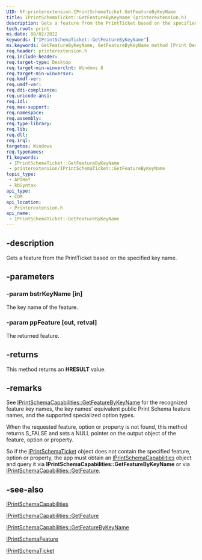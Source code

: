 ```yaml
---
UID: NF:printerextension.IPrintSchemaTicket.GetFeatureByKeyName
title: IPrintSchemaTicket::GetFeatureByKeyName (printerextension.h)
description: Gets a feature from the PrintTicket based on the specified key name.
tech.root: print
ms.date: 08/02/2022
keywords: ["IPrintSchemaTicket::GetFeatureByKeyName"]
ms.keywords: GetFeatureByKeyName, GetFeatureByKeyName method [Print Devices], GetFeatureByKeyName method [Print Devices],IPrintSchemaTicket interface, IPrintSchemaTicket, IPrintSchemaTicket interface [Print Devices],GetFeatureByKeyName method, IPrintSchemaTicket.GetFeatureByKeyName, IPrintSchemaTicket::GetFeatureByKeyName, print.iprintschematicket_getfeaturebykeyname, printerextension/IPrintSchemaTicket::GetFeatureByKeyName
req.header: printerextension.h
req.include-header: 
req.target-type: Desktop
req.target-min-winverclnt: Windows 8
req.target-min-winversvr: 
req.kmdf-ver: 
req.umdf-ver: 
req.ddi-compliance: 
req.unicode-ansi: 
req.idl: 
req.max-support: 
req.namespace: 
req.assembly: 
req.type-library: 
req.lib: 
req.dll: 
req.irql: 
targetos: Windows
req.typenames: 
f1_keywords:
 - IPrintSchemaTicket::GetFeatureByKeyName
 - printerextension/IPrintSchemaTicket::GetFeatureByKeyName
topic_type:
 - APIRef
 - kbSyntax
api_type:
 - COM
api_location:
 - Printerextension.h
api_name:
 - IPrintSchemaTicket::GetFeatureByKeyName
---
```


## -description

Gets a feature from the PrintTicket based on the specified key name.

## -parameters

### -param bstrKeyName [in]

The key name of the feature.

### -param ppFeature [out, retval]

The returned feature.

## -returns

This method returns an **HRESULT** value.

## -remarks

See [IPrintSchemaCapabilities::GetFeatureByKeyName](/windows-hardware/drivers/ddi/printerextension/nf-printerextension-iprintschemacapabilities-getfeaturebykeyname) for the recognized feature key names, the key names' equivalent public Print Schema feature names, and the supported specialized option types.

When the requested feature, option or property is not found, this method returns S_FALSE and sets a NULL pointer on the output object of the feature, option or property.

So if the [IPrintSchemaTicket](/windows-hardware/drivers/ddi/printerextension/nn-printerextension-iprintschematicket) object does not contain the specified feature, option or property, the app must obtain an [IPrintSchemaCapabilities](/windows-hardware/drivers/ddi/printerextension/nn-printerextension-iprintschemacapabilities) object and query it via **IPrintSchemaCapabilities::GetFeatureByKeyName** or via [IPrintSchemaCapabilities::GetFeature](/windows-hardware/drivers/ddi/printerextension/nf-printerextension-iprintschemacapabilities-getfeature).

## -see-also

[IPrintSchemaCapabilities](/windows-hardware/drivers/ddi/printerextension/nn-printerextension-iprintschemacapabilities)

[IPrintSchemaCapabilities::GetFeature](/windows-hardware/drivers/ddi/printerextension/nf-printerextension-iprintschemacapabilities-getfeature)

[IPrintSchemaCapabilities::GetFeatureByKeyName](/windows-hardware/drivers/ddi/printerextension/nf-printerextension-iprintschemacapabilities-getfeaturebykeyname)

[IPrintSchemaFeature](/windows-hardware/drivers/ddi/printerextension/nn-printerextension-iprintschemafeature)

[IPrintSchemaTicket](/windows-hardware/drivers/ddi/printerextension/nn-printerextension-iprintschematicket)
